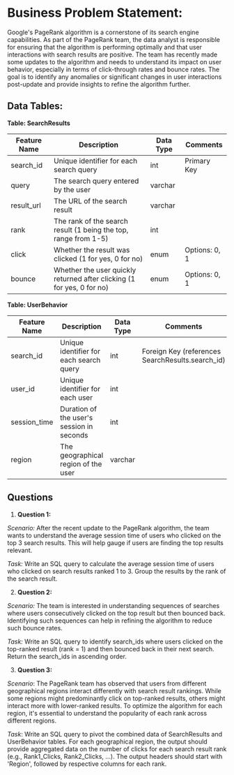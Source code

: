 # **Business Problem Statement:**
Google's PageRank algorithm is a cornerstone of its search engine capabilities. As part of the PageRank team, the data analyst is responsible for ensuring that the algorithm is performing optimally and that user interactions with search results are positive. The team has recently made some updates to the algorithm and needs to understand its impact on user behavior, especially in terms of click-through rates and bounce rates. The goal is to identify any anomalies or significant changes in user interactions post-update and provide insights to refine the algorithm further.

## **Data Tables:**

**Table: SearchResults**

| Feature Name | Description | Data Type | Comments |
|--------------|-------------|----------|----------|
| search_id    | Unique identifier for each search query | int | Primary Key |
| query        | The search query entered by the user | varchar | |
| result_url   | The URL of the search result | varchar | |
| rank         | The rank of the search result (1 being the top, range from 1-5) | int | |
| click        | Whether the result was clicked (1 for yes, 0 for no) | enum | Options: 0, 1 |
| bounce       | Whether the user quickly returned after clicking (1 for yes, 0 for no) | enum | Options: 0, 1 |

**Table: UserBehavior**

| Feature Name | Description | Data Type | Comments |
|--------------|-------------|----------|----------|
| search_id    | Unique identifier for each search query | int | Foreign Key (references SearchResults.search_id) |
| user_id      | Unique identifier for each user | int | |
| session_time | Duration of the user's session in seconds | int | |
| region       | The geographical region of the user | varchar | |

## Questions

1. **Question 1:**

*Scenario:* After the recent update to the PageRank algorithm, the team wants to understand the average session time of users who clicked on the top 3 search results. This will help gauge if users are finding the top results relevant.

*Task:* Write an SQL query to calculate the average session time of users who clicked on search results ranked 1 to 3. Group the results by the rank of the search result.


2. **Question 2:**

*Scenario:* The team is interested in understanding sequences of searches where users consecutively clicked on the top result but then bounced back. Identifying such sequences can help in refining the algorithm to reduce such bounce rates.

*Task:* Write an SQL query to identify search_ids where users clicked on the top-ranked result (rank = 1) and then bounced back in their next search. Return the search_ids in ascending order.


3. **Question 3:**

*Scenario*: The PageRank team has observed that users from different geographical regions interact differently with search result rankings. While some regions might predominantly click on top-ranked results, others might interact more with lower-ranked results. To optimize the algorithm for each region, it's essential to understand the popularity of each rank across different regions.

*Task*: Write an SQL query to pivot the combined data of SearchResults and UserBehavior tables. For each geographical region, the output should provide aggregated data on the number of clicks for each search result rank (e.g., Rank1_Clicks, Rank2_Clicks, ...). The output headers should start with 'Region', followed by respective columns for each rank.
